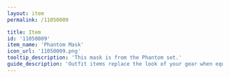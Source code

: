 ```yaml
---
layout: item
permalink: /11050009

title: Item
id: '11050009'
item_name: 'Phantom Mask'
icon_url: '11050009.png'
tooltip_description: 'This mask is from the Phantom set.'
guide_description: 'Outfit items replace the look of your gear when equipped.'
---
```


